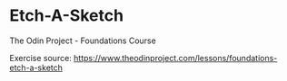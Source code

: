 # Etch-A-Sketch

The Odin Project - Foundations Course

Exercise source: https://www.theodinproject.com/lessons/foundations-etch-a-sketch